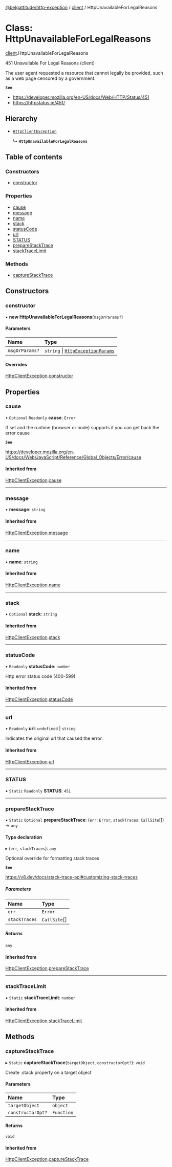 [@belgattitude/http-exception](../README.md) / [client](../modules/client.md) / HttpUnavailableForLegalReasons

# Class: HttpUnavailableForLegalReasons

[client](../modules/client.md).HttpUnavailableForLegalReasons

451 Unavailable For Legal Reasons (client)

The user agent requested a resource that cannot legally be provided, such as a web page censored by a government.

**`See`**

- https://developer.mozilla.org/en-US/docs/Web/HTTP/Status/451
- https://httpstatus.in/451/

## Hierarchy

- [`HttpClientException`](base.HttpClientException.md)

  ↳ **`HttpUnavailableForLegalReasons`**

## Table of contents

### Constructors

- [constructor](client.HttpUnavailableForLegalReasons.md#constructor)

### Properties

- [cause](client.HttpUnavailableForLegalReasons.md#cause)
- [message](client.HttpUnavailableForLegalReasons.md#message)
- [name](client.HttpUnavailableForLegalReasons.md#name)
- [stack](client.HttpUnavailableForLegalReasons.md#stack)
- [statusCode](client.HttpUnavailableForLegalReasons.md#statuscode)
- [url](client.HttpUnavailableForLegalReasons.md#url)
- [STATUS](client.HttpUnavailableForLegalReasons.md#status)
- [prepareStackTrace](client.HttpUnavailableForLegalReasons.md#preparestacktrace)
- [stackTraceLimit](client.HttpUnavailableForLegalReasons.md#stacktracelimit)

### Methods

- [captureStackTrace](client.HttpUnavailableForLegalReasons.md#capturestacktrace)

## Constructors

### constructor

• **new HttpUnavailableForLegalReasons**(`msgOrParams?`)

#### Parameters

| Name           | Type                                                                         |
| :------------- | :--------------------------------------------------------------------------- |
| `msgOrParams?` | `string` \| [`HttpExceptionParams`](../modules/types.md#httpexceptionparams) |

#### Overrides

[HttpClientException](base.HttpClientException.md).[constructor](base.HttpClientException.md#constructor)

## Properties

### cause

• `Optional` `Readonly` **cause**: `Error`

If set and the runtime (browser or node) supports it
you can get back the error cause

**`See`**

https://developer.mozilla.org/en-US/docs/Web/JavaScript/Reference/Global_Objects/Error/cause

#### Inherited from

[HttpClientException](base.HttpClientException.md).[cause](base.HttpClientException.md#cause)

---

### message

• **message**: `string`

#### Inherited from

[HttpClientException](base.HttpClientException.md).[message](base.HttpClientException.md#message)

---

### name

• **name**: `string`

#### Inherited from

[HttpClientException](base.HttpClientException.md).[name](base.HttpClientException.md#name)

---

### stack

• `Optional` **stack**: `string`

#### Inherited from

[HttpClientException](base.HttpClientException.md).[stack](base.HttpClientException.md#stack)

---

### statusCode

• `Readonly` **statusCode**: `number`

Http error status code (400-599)

#### Inherited from

[HttpClientException](base.HttpClientException.md).[statusCode](base.HttpClientException.md#statuscode)

---

### url

• `Readonly` **url**: `undefined` \| `string`

Indicates the original url that caused the error.

#### Inherited from

[HttpClientException](base.HttpClientException.md).[url](base.HttpClientException.md#url)

---

### STATUS

▪ `Static` `Readonly` **STATUS**: `451`

---

### prepareStackTrace

▪ `Static` `Optional` **prepareStackTrace**: (`err`: `Error`, `stackTraces`: `CallSite`[]) => `any`

#### Type declaration

▸ (`err`, `stackTraces`): `any`

Optional override for formatting stack traces

**`See`**

https://v8.dev/docs/stack-trace-api#customizing-stack-traces

##### Parameters

| Name          | Type         |
| :------------ | :----------- |
| `err`         | `Error`      |
| `stackTraces` | `CallSite`[] |

##### Returns

`any`

#### Inherited from

[HttpClientException](base.HttpClientException.md).[prepareStackTrace](base.HttpClientException.md#preparestacktrace)

---

### stackTraceLimit

▪ `Static` **stackTraceLimit**: `number`

#### Inherited from

[HttpClientException](base.HttpClientException.md).[stackTraceLimit](base.HttpClientException.md#stacktracelimit)

## Methods

### captureStackTrace

▸ `Static` **captureStackTrace**(`targetObject`, `constructorOpt?`): `void`

Create .stack property on a target object

#### Parameters

| Name              | Type       |
| :---------------- | :--------- |
| `targetObject`    | `object`   |
| `constructorOpt?` | `Function` |

#### Returns

`void`

#### Inherited from

[HttpClientException](base.HttpClientException.md).[captureStackTrace](base.HttpClientException.md#capturestacktrace)

